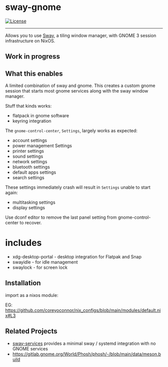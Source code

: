 # sway-gnome

[![License](http://img.shields.io/badge/license-MIT-blue.svg?style=flat)](http://choosealicense.com/licenses/mit/)

--------------------------------------------------------------------------------

Allows you to use [Sway](https://github.com/swaywm/sway), a tiling window manager, with GNOME 3 session
infrastructure on NixOS.

## Work in progress

## What this enables

A limited combination of sway and gnome. This creates a custom gnome session that starts most
gnome services along with the sway window manager.

Stuff that kinds works:

 * flatpack in gnome software
 * keyring integration

The `gnome-control-center`, `Settings`, largely works as expected:

 * account settings
 * power management Settings
 * printer settings
 * sound settings
 * network settings
 * bluetooth settings
 * default apps settings
 * search settings

 These settings immediately crash will result in `Settings` unable to start again:

* multitasking settings
* display settings

Use dconf editor to remove the last panel setting from gnome-control-center to recover.

# includes

 * xdg-desktop-portal - desktop integration for Flatpak and Snap
 * swayidle - for idle management
 * swaylock - for screen lock

## Installation

import as a nixos module:

EG: https://github.com/coreyoconnor/nix_configs/blob/main/modules/default.nix#L3

## Related Projects

 * [sway-services](https://github.com/xdbob/sway-services) provides a minimal sway / systemd integration with no GNOME services
 * https://gitlab.gnome.org/World/Phosh/phosh/-/blob/main/data/meson.build


